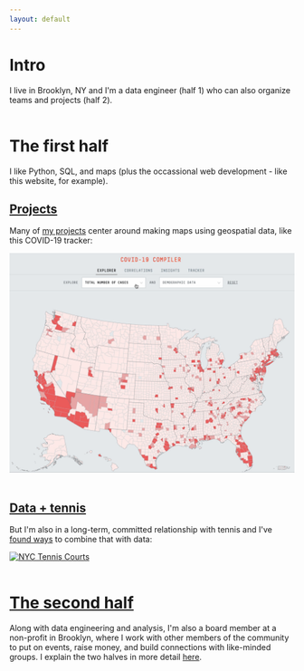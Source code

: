 ```yaml
---
layout: default
---
```

<h1>Intro</h1>

I live in Brooklyn, NY and I'm a data engineer (half 1) who can also organize teams and projects (half 2).
<br>
<br>
<h1>The first half</h1>

I like Python, SQL, and maps (plus the occassional web development - like this website, for example).

<h2><a href="./projects">Projects</a></h2>

Many of <a href="./projects">my projects</a> center around making maps using geospatial data, like this COVID-19 tracker:

<a href="./projects"><img src="assets/images/covid-map.gif" alt="COVID-19 Tracker"></a>
<br>
<br>
<h2><a href="./data-and-tennis">Data + tennis</a></h2>

But I'm also in a long-term, committed relationship with tennis and I've <a href="./data-and-tennis">found ways</a> to combine that with data:

<a href="./data-and-tennis"><img src="assets/images/tennis-map.gif" alt="NYC Tennis Courts"></a>
<br>
<br>
<h1><a href="./bio">The second half</a></h1>

Along with data engineering and analysis, I'm also a board member at a non-profit in Brooklyn, where I work with other members of the community to put on events, raise money, and build connections with like-minded groups. I explain the two halves in more detail <a href="./bio">here</a>.